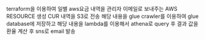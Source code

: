 terraform을 이용하여 일별 aws요금 내역을 관리자 이메일로 보내주는 AWS RESOURCE 생성
CUR 내역을 S3로 전송 해당 내용을 glue crawler를 이용하여 glue database에 저장하고 해당 내용을 lambda를 이용해서 athena로 query 후 결과 값을 환율 계산 후 sns로 
email 발송